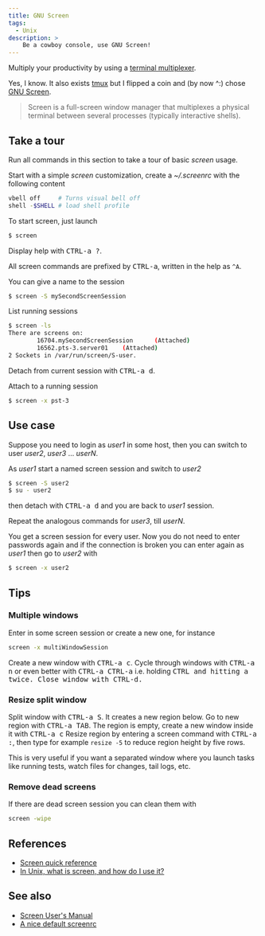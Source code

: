 ```yaml
---
title: GNU Screen
tags:
  - Unix
description: >
    Be a cowboy console, use GNU Screen!
---
```


Multiply your productivity by using a [terminal multiplexer](http://en.wikipedia.org/wiki/Terminal_multiplexer).

Yes, I know. It also exists [tmux](http://tmux.sourceforge.net/) but I flipped a coin and (by now ^:) chose [GNU Screen][1].

> Screen is a full-screen window manager that multiplexes a physical terminal between several processes (typically interactive  shells).

## Take a tour

Run all commands in this section to take a tour of basic *screen* usage.

Start with a simple *screen* customization, create a *~/.screenrc* with the following content

```bash
vbell off     # Turns visual bell off
shell -$SHELL # load shell profile
```

To start screen, just launch

```bash
$ screen
```

Display help with <kbd>CTRL-a ?</kbd>.

All screen commands are prefixed by <kbd>CTRL-a</kbd>, written in the help as `^A`.

You can give a name to the session

```bash
$ screen -S mySecondScreenSession
```

List running sessions

```bash
$ screen -ls
There are screens on:
        16704.mySecondScreenSession      (Attached)
        16562.pts-3.server01    (Attached)
2 Sockets in /var/run/screen/S-user.
```

Detach from current session with <kbd>CTRL-a d</kbd>.

Attach to a running session

```bash
$ screen -x pst-3
```

## Use case

Suppose you need to login as *user1* in some host, then you can switch to user *user2*, *user3* … *userN*.

As *user1* start a named screen session and switch to *user2*

```bash
$ screen -S user2
$ su - user2
```

then detach with <kbd>CTRL-a d</kbd> and you are back to *user1* session.

Repeat the analogous commands for *user3*, till *userN*.

You get a screen session for every user. Now you do not need to enter passwords again
and if the connection is broken you can enter again as *user1* then go to *user2* with

```bash
$ screen -x user2
```

## Tips

### Multiple windows

Enter in some screen session or create a new one, for instance

```bash
screen -x multiWindowSession
```

Create a new window with <kbd>CTRL-a c</kbd>. Cycle through windows with <kbd>CTRL-a n</kbd> or even better with <kbd>CTRL-a CTRL-a</kbd> i.e. holding <kbd>CTRL</kdb> and hitting <kbd>a</kbd> twice. Close window with <kbd>CTRL-d</kbd>.

### Resize split window

Split window with <kbd>CTRL-a S</kbd>. It creates a new region below.
Go to new region with <kbd>CTRL-a TAB</kbd>.
The region is empty, create a new window inside it with <kbd>CTRL-a c</kbd>
Resize region by entering a screen command with <kbd>CTRL-a :</kbd>,
then type for example `resize -5` to reduce region height by five rows.

This is very useful if you want a separated window where you launch tasks like running tests, watch files for changes, tail logs, etc.

### Remove dead screens

If there are dead screen session you can clean them with

```bash
screen -wipe
```

## References

* [Screen quick reference][2]
* [In Unix, what is screen, and how do I use it?][3]

## See also

* [Screen User's Manual][4]
* [A nice default screenrc][5]

[1]: http://www.gnu.org/software/screen/ "GNU Screen"
[2]: http://aperiodic.net/screen/quick_reference "Screen quick reference"
[3]: https://kb.iu.edu/d/acuy "In Unix, what is screen, and how do I use it?"
[4]: http://www.gnu.org/software/screen/manual/screen.html "Screen User's Manual"
[5]: https://gist.github.com/ChrisWills/1337178 "A nice default screenrc"

